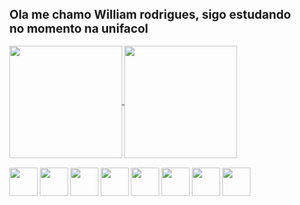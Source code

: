 ## Ola me chamo William rodrigues, sigo estudando no momento na unifacol
<div>
<a href="https://www.linkedin.com/in/william-santos-dev">
  <img height=200 align="center" src="https://github-readme-stats.vercel.app/api?username=bobonimo111&theme=cobalt" />
</a>
<a href="https://www.linkedin.com/in/william-santos-dev">
  <img height=200 align="center" src="https://github-readme-stats.vercel.app/api/top-langs?username=bobonimo111&layout=compact&langs_count=8&card_width=320&theme=cobalt" />
</a>
  <div>
    <br>
  </div>
</div>
<div style="display: inline-block;" height=120 >
  <img height="50px" src="https://cdn.jsdelivr.net/gh/devicons/devicon@latest/icons/nodejs/nodejs-original-wordmark.svg"/>
  <img height="50px" src="https://cdn.jsdelivr.net/gh/devicons/devicon@latest/icons/java/java-original.svg" />
  <img height="50px" src="https://cdn.jsdelivr.net/gh/devicons/devicon@latest/icons/javascript/javascript-original.svg" />
  <img height="50px" src="https://cdn.jsdelivr.net/gh/devicons/devicon@latest/icons/npm/npm-original-wordmark.svg" />
  <img height="50px" src="https://cdn.jsdelivr.net/gh/devicons/devicon@latest/icons/mysql/mysql-original.svg" />
  <img height="50px" src="https://cdn.jsdelivr.net/gh/devicons/devicon@latest/icons/postman/postman-original.svg" />
  <img height="50px" src="https://cdn.jsdelivr.net/gh/devicons/devicon@latest/icons/sequelize/sequelize-original.svg"  />
  <img height="50px" src="https://cdn.jsdelivr.net/gh/devicons/devicon@latest/icons/bootstrap/bootstrap-original.svg" />
          
</div>
